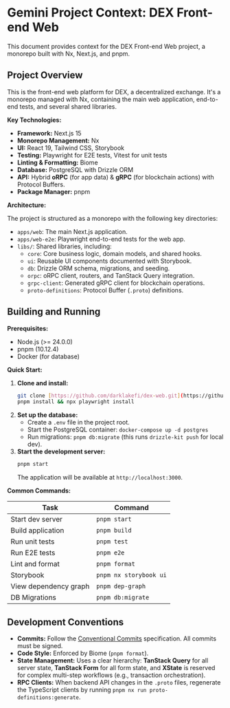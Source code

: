 # Gemini Project Context: DEX Front-end Web

This document provides context for the DEX Front-end Web project, a monorepo built with Nx, Next.js, and pnpm.

## Project Overview

This is the front-end web platform for DEX, a decentralized exchange. It's a monorepo managed with Nx, containing the main web application, end-to-end tests, and several shared libraries.

**Key Technologies:**

- **Framework:** Next.js 15
- **Monorepo Management:** Nx
- **UI:** React 19, Tailwind CSS, Storybook
- **Testing:** Playwright for E2E tests, Vitest for unit tests
- **Linting & Formatting:** Biome
- **Database:** PostgreSQL with Drizzle ORM
- **API:** Hybrid **oRPC** (for app data) & **gRPC** (for blockchain actions) with Protocol Buffers.
- **Package Manager:** pnpm

**Architecture:**

The project is structured as a monorepo with the following key directories:

- `apps/web`: The main Next.js application.
- `apps/web-e2e`: Playwright end-to-end tests for the web app.
- `libs/`: Shared libraries, including:
  - `core`: Core business logic, domain models, and shared hooks.
  - `ui`: Reusable UI components documented with Storybook.
  - `db`: Drizzle ORM schema, migrations, and seeding.
  - `orpc`: oRPC client, routers, and TanStack Query integration.
  - `grpc-client`: Generated gRPC client for blockchain operations.
  - `proto-definitions`: Protocol Buffer (`.proto`) definitions.

## Building and Running

**Prerequisites:**

- Node.js (>= 24.0.0)
- pnpm (10.12.4)
- Docker (for database)

**Quick Start:**

1.  **Clone and install:**
    ```sh
    git clone [https://github.com/darklakefi/dex-web.git](https://github.com/darklakefi/dex-web.git) && cd dex-web
    pnpm install && npx playwright install
    ```
2.  **Set up the database:**
    - Create a `.env` file in the project root.
    - Start the PostgreSQL container: `docker-compose up -d postgres`
    - Run migrations: `pnpm db:migrate` (this runs `drizzle-kit push` for local dev).
3.  **Start the development server:**
    ```sh
    pnpm start
    ```
    The application will be available at `http://localhost:3000`.

**Common Commands:**

| Task                  | Command                |
| --------------------- | ---------------------- |
| Start dev server      | `pnpm start`           |
| Build application     | `pnpm build`           |
| Run unit tests        | `pnpm test`            |
| Run E2E tests         | `pnpm e2e`             |
| Lint and format       | `pnpm format`          |
| Storybook             | `pnpm nx storybook ui` |
| View dependency graph | `pnpm dep-graph`       |
| DB Migrations         | `pnpm db:migrate`      |

## Development Conventions

- **Commits:** Follow the [Conventional Commits](https://www.conventionalcommits.org/) specification. All commits must be signed.
- **Code Style:** Enforced by Biome (`pnpm format`).
- **State Management:** Uses a clear hierarchy: **TanStack Query** for all server state, **TanStack Form** for all form state, and **XState** is reserved for complex multi-step workflows (e.g., transaction orchestration).
- **RPC Clients:** When backend API changes in the `.proto` files, regenerate the TypeScript clients by running `pnpm nx run proto-definitions:generate`.
